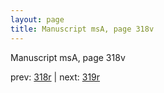 ```yaml
---
layout: page
title: Manuscript msA, page 318v
---
```


Manuscript msA, page 318v

prev:  [318r](../318r) | next:  [319r](../319r)